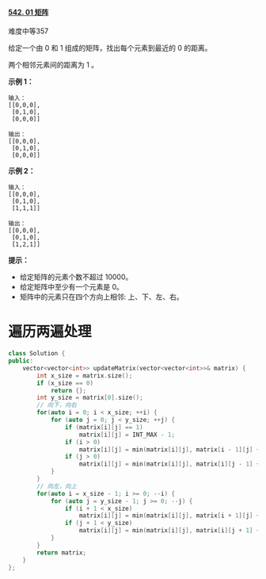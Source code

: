 #### [542. 01 矩阵](https://leetcode-cn.com/problems/01-matrix/)

难度中等357

给定一个由 0 和 1 组成的矩阵，找出每个元素到最近的 0 的距离。

两个相邻元素间的距离为 1 。

 

**示例 1：**

```
输入：
[[0,0,0],
 [0,1,0],
 [0,0,0]]

输出：
[[0,0,0],
 [0,1,0],
 [0,0,0]]
```

**示例 2：**

```
输入：
[[0,0,0],
 [0,1,0],
 [1,1,1]]

输出：
[[0,0,0],
 [0,1,0],
 [1,2,1]]
```

 

**提示：**

- 给定矩阵的元素个数不超过 10000。
- 给定矩阵中至少有一个元素是 0。
- 矩阵中的元素只在四个方向上相邻: 上、下、左、右。



# 遍历两遍处理

```c++
class Solution {
public:
    vector<vector<int>> updateMatrix(vector<vector<int>>& matrix) {
        int x_size = matrix.size();
        if (x_size == 0)
            return {};
        int y_size = matrix[0].size();
        // 向下，向右
        for(auto i = 0; i < x_size; ++i) {
            for (auto j = 0; j < y_size; ++j) {
                if (matrix[i][j] == 1)
                    matrix[i][j] = INT_MAX - 1;
                if (i > 0)
                    matrix[i][j] = min(matrix[i][j], matrix[i - 1][j] + 1);
                if (j > 0)
                    matrix[i][j] = min(matrix[i][j], matrix[i][j - 1] + 1);
            }
        }
        // 向左，向上
        for(auto i = x_size - 1; i >= 0; --i) {
            for (auto j = y_size - 1; j >= 0; --j) {
                if (i + 1 < x_size)
                    matrix[i][j] = min(matrix[i][j], matrix[i + 1][j] + 1);
                if (j + 1 < y_size)
                    matrix[i][j] = min(matrix[i][j], matrix[i][j + 1] + 1);
            }
        }
        return matrix;
    }
};
```

